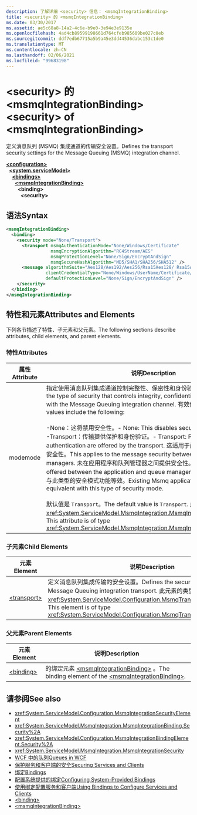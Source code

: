 ```yaml
---
description: 了解详细 <security> 信息： <msmqIntegrationBinding>
title: <security> 的 <msmqIntegrationBinding>
ms.date: 03/30/2017
ms.assetid: ae5c68a8-14a2-4c6e-b9e0-3e94e3e9135e
ms.openlocfilehash: 4ad4cb89599198661d764cfeb985609be027c0eb
ms.sourcegitcommit: ddf7edb67715a5b9a45e3dd44536dabc153c1de0
ms.translationtype: MT
ms.contentlocale: zh-CN
ms.lasthandoff: 02/06/2021
ms.locfileid: "99683198"
---
```

# <a name="security-of-msmqintegrationbinding"></a><span data-ttu-id="e4a24-103">\<security> 的 \<msmqIntegrationBinding></span><span class="sxs-lookup"><span data-stu-id="e4a24-103">\<security> of \<msmqIntegrationBinding></span></span>

<span data-ttu-id="e4a24-104">定义消息队列 (MSMQ) 集成通道的传输安全设置。</span><span class="sxs-lookup"><span data-stu-id="e4a24-104">Defines the transport security settings for the Message Queuing (MSMQ) integration channel.</span></span>  
  
[**\<configuration>**](../configuration-element.md)\
&nbsp;&nbsp;[**\<system.serviceModel>**](system-servicemodel.md)\
&nbsp;&nbsp;&nbsp;&nbsp;[**\<bindings>**](bindings.md)\
&nbsp;&nbsp;&nbsp;&nbsp;&nbsp;&nbsp;[**\<msmqIntegrationBinding>**](msmqintegrationbinding.md)\
&nbsp;&nbsp;&nbsp;&nbsp;&nbsp;&nbsp;&nbsp;&nbsp;**\<binding>**\
&nbsp;&nbsp;&nbsp;&nbsp;&nbsp;&nbsp;&nbsp;&nbsp;&nbsp;&nbsp;**\<security>**  
  
## <a name="syntax"></a><span data-ttu-id="e4a24-105">语法</span><span class="sxs-lookup"><span data-stu-id="e4a24-105">Syntax</span></span>  
  
```xml  
<msmqIntegrationBinding>
  <binding>
    <security mode="None/Transport">
      <transport msmqAuthenticationMode="None/Windows/Certificate"
                 msmqEncryptionAlgorithm="RC4Stream/AES"
                 msmqProtectionLevel="None/Sign/EncryptAndSign"
                 msmqSecureHashAlgorithm="MD5/SHA1/SHA256/SHA512" />
      <message algorithmSuite="Aes128/Aes192/Aes256/Rsa15Aes128/ Rsa15Aes256/TripleDes"
               clientCredentialType="None/Windows/UserName/Certificate/CardSpace"
               defaultProtectionLevel="None/Sign/EncryptAndSign" />
    </security>
  </binding>
</msmqIntegrationBinding>
```  
  
## <a name="attributes-and-elements"></a><span data-ttu-id="e4a24-106">特性和元素</span><span class="sxs-lookup"><span data-stu-id="e4a24-106">Attributes and Elements</span></span>  

 <span data-ttu-id="e4a24-107">下列各节描述了特性、子元素和父元素。</span><span class="sxs-lookup"><span data-stu-id="e4a24-107">The following sections describe attributes, child elements, and parent elements.</span></span>  
  
### <a name="attributes"></a><span data-ttu-id="e4a24-108">特性</span><span class="sxs-lookup"><span data-stu-id="e4a24-108">Attributes</span></span>  
  
|<span data-ttu-id="e4a24-109">属性</span><span class="sxs-lookup"><span data-stu-id="e4a24-109">Attribute</span></span>|<span data-ttu-id="e4a24-110">说明</span><span class="sxs-lookup"><span data-stu-id="e4a24-110">Description</span></span>|  
|---------------|-----------------|  
|<span data-ttu-id="e4a24-111">mode</span><span class="sxs-lookup"><span data-stu-id="e4a24-111">mode</span></span>|<span data-ttu-id="e4a24-112">指定使用消息队列集成通道控制完整性、保密性和身份验证的安全类型。</span><span class="sxs-lookup"><span data-stu-id="e4a24-112">Specifies the type of security that controls integrity, confidentiality and authentication with the Message Queuing integration channel.</span></span> <span data-ttu-id="e4a24-113">有效值包括以下值：</span><span class="sxs-lookup"><span data-stu-id="e4a24-113">Valid values include the following:</span></span><br /><br /> <span data-ttu-id="e4a24-114">-None：这将禁用安全性。</span><span class="sxs-lookup"><span data-stu-id="e4a24-114">-   None: This disables security.</span></span><br /><span data-ttu-id="e4a24-115">-Transport：传输提供保护和身份验证。</span><span class="sxs-lookup"><span data-stu-id="e4a24-115">-   Transport: Protection and authentication are offered by the transport.</span></span> <span data-ttu-id="e4a24-116">这适用于两个队列管理器之间的消息安全性。</span><span class="sxs-lookup"><span data-stu-id="e4a24-116">This applies to the message security between the two queue managers.</span></span> <span data-ttu-id="e4a24-117">未在应用程序和队列管理器之间提供安全性。</span><span class="sxs-lookup"><span data-stu-id="e4a24-117">There is no security offered between the application and queue manager.</span></span> <span data-ttu-id="e4a24-118">现有的 Msmq 应用程序与此类型的安全模式功能等效。</span><span class="sxs-lookup"><span data-stu-id="e4a24-118">Existing Msmq applications are functionally equivalent with this type of security mode.</span></span><br /><br /> <span data-ttu-id="e4a24-119">默认值是 `Transport`。</span><span class="sxs-lookup"><span data-stu-id="e4a24-119">The default value is `Transport`.</span></span> <span data-ttu-id="e4a24-120">此属性的类型为 <xref:System.ServiceModel.MsmqIntegration.MsmqIntegrationSecurityMode>。</span><span class="sxs-lookup"><span data-stu-id="e4a24-120">This attribute is of type <xref:System.ServiceModel.MsmqIntegration.MsmqIntegrationSecurityMode>.</span></span>|  
  
### <a name="child-elements"></a><span data-ttu-id="e4a24-121">子元素</span><span class="sxs-lookup"><span data-stu-id="e4a24-121">Child Elements</span></span>  
  
|<span data-ttu-id="e4a24-122">元素</span><span class="sxs-lookup"><span data-stu-id="e4a24-122">Element</span></span>|<span data-ttu-id="e4a24-123">说明</span><span class="sxs-lookup"><span data-stu-id="e4a24-123">Description</span></span>|  
|-------------|-----------------|  
|[\<transport>](transport-of-msmqintegrationbinding.md)|<span data-ttu-id="e4a24-124">定义消息队列集成传输的安全设置。</span><span class="sxs-lookup"><span data-stu-id="e4a24-124">Defines the security settings for the Message Queuing integration transport.</span></span> <span data-ttu-id="e4a24-125">此元素的类型为 <xref:System.ServiceModel.Configuration.MsmqTransportSecurityElement>。</span><span class="sxs-lookup"><span data-stu-id="e4a24-125">This element is of type <xref:System.ServiceModel.Configuration.MsmqTransportSecurityElement>.</span></span>|  
  
### <a name="parent-elements"></a><span data-ttu-id="e4a24-126">父元素</span><span class="sxs-lookup"><span data-stu-id="e4a24-126">Parent Elements</span></span>  
  
|<span data-ttu-id="e4a24-127">元素</span><span class="sxs-lookup"><span data-stu-id="e4a24-127">Element</span></span>|<span data-ttu-id="e4a24-128">说明</span><span class="sxs-lookup"><span data-stu-id="e4a24-128">Description</span></span>|  
|-------------|-----------------|  
|[\<binding>](bindings.md)|<span data-ttu-id="e4a24-129">的绑定元素 [\<msmqIntegrationBinding>](msmqintegrationbinding.md) 。</span><span class="sxs-lookup"><span data-stu-id="e4a24-129">The binding element of the [\<msmqIntegrationBinding>](msmqintegrationbinding.md).</span></span>|  
  
## <a name="see-also"></a><span data-ttu-id="e4a24-130">请参阅</span><span class="sxs-lookup"><span data-stu-id="e4a24-130">See also</span></span>

- <xref:System.ServiceModel.Configuration.MsmqIntegrationSecurityElement>
- <xref:System.ServiceModel.MsmqIntegration.MsmqIntegrationBinding.Security%2A>
- <xref:System.ServiceModel.Configuration.MsmqIntegrationBindingElement.Security%2A>
- <xref:System.ServiceModel.MsmqIntegration.MsmqIntegrationSecurity>
- [<span data-ttu-id="e4a24-131">WCF 中的队列</span><span class="sxs-lookup"><span data-stu-id="e4a24-131">Queues in WCF</span></span>](../../../wcf/feature-details/queues-in-wcf.md)
- [<span data-ttu-id="e4a24-132">保护服务和客户端的安全</span><span class="sxs-lookup"><span data-stu-id="e4a24-132">Securing Services and Clients</span></span>](../../../wcf/feature-details/securing-services-and-clients.md)
- [<span data-ttu-id="e4a24-133">绑定</span><span class="sxs-lookup"><span data-stu-id="e4a24-133">Bindings</span></span>](../../../wcf/bindings.md)
- [<span data-ttu-id="e4a24-134">配置系统提供的绑定</span><span class="sxs-lookup"><span data-stu-id="e4a24-134">Configuring System-Provided Bindings</span></span>](../../../wcf/feature-details/configuring-system-provided-bindings.md)
- [<span data-ttu-id="e4a24-135">使用绑定配置服务和客户端</span><span class="sxs-lookup"><span data-stu-id="e4a24-135">Using Bindings to Configure Services and Clients</span></span>](../../../wcf/using-bindings-to-configure-services-and-clients.md)
- [\<binding>](bindings.md)
- [\<msmqIntegrationBinding>](msmqintegrationbinding.md)
